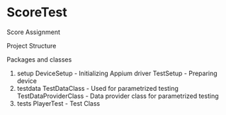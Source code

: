 # ScoreTest
Score Assignment

Project Structure

Packages and classes

1. setup
   DeviceSetup - Initializing Appium driver
   TestSetup - Preparing device 
3. testdata
   TestDataClass - Used for parametrized testing
   TestDataProviderClass - Data provider class for parametrized testing
5. tests
   PlayerTest - Test Class
